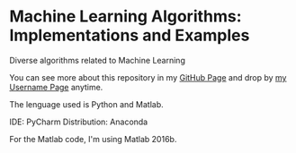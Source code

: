 # Machine Learning Algorithms: Implementations and Examples
Diverse algorithms related to Machine Learning

You can see more about this repository in my [GitHub Page](https://danaluz.github.io/AIAlgorithms) and drop by [my Username Page](https://danaluz.github.io/) anytime.

The lenguage used is Python and Matlab.

IDE:  PyCharm
Distribution: Anaconda

For the Matlab code, I'm using Matlab 2016b.

